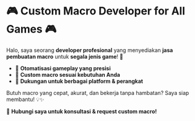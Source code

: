 # 🎮 Custom Macro Developer for All Games 🎮  

Halo, saya seorang **developer profesional** yang menyediakan **jasa pembuatan macro** untuk **segala jenis game**! 🚀  

- 🔹 **Otomatisasi gameplay yang presisi**  
- 🔹 **Custom macro sesuai kebutuhan Anda**  
- 🔹 **Dukungan untuk berbagai platform & perangkat**  

Butuh macro yang cepat, akurat, dan bekerja tanpa hambatan? Saya siap membantu! 💡✨  

📩 **Hubungi saya untuk konsultasi & request custom macro!**
